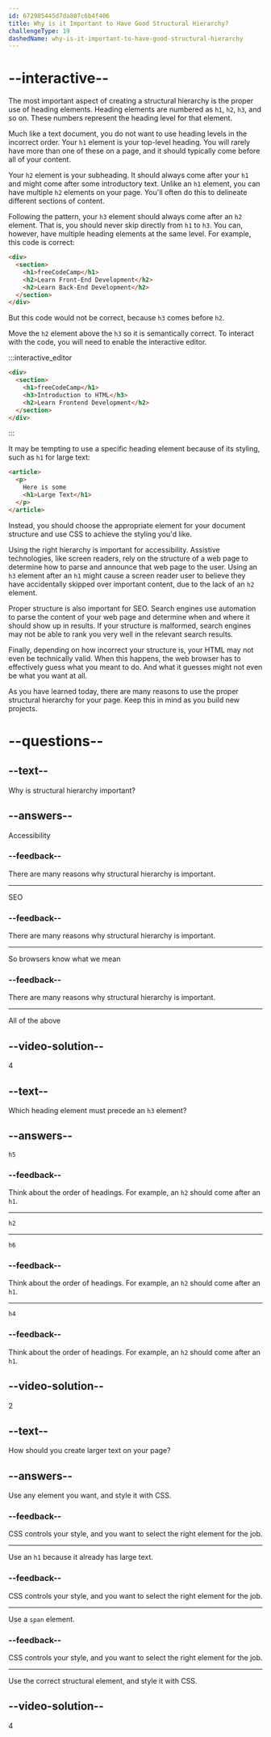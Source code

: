 ```yaml
---
id: 672985445d7da807c6b4f406
title: Why is it Important to Have Good Structural Hierarchy?
challengeType: 19
dashedName: why-is-it-important-to-have-good-structural-hierarchy
---
```


# --interactive--

The most important aspect of creating a structural hierarchy is the proper use of heading elements. Heading elements are numbered as `h1`, `h2`, `h3`, and so on. These numbers represent the heading level for that element.

Much like a text document, you do not want to use heading levels in the incorrect order. Your `h1` element is your top-level heading. You will rarely have more than one of these on a page, and it should typically come before all of your content.

Your `h2` element is your subheading. It should always come after your `h1` and might come after some introductory text. Unlike an `h1` element, you can have multiple `h2` elements on your page. You'll often do this to delineate different sections of content. 

Following the pattern, your `h3` element should always come after an `h2` element. That is, you should never skip directly from `h1` to `h3`. You can, however, have multiple heading elements at the same level. For example, this code is correct:

```html
<div>
  <section>
    <h1>freeCodeCamp</h1>
    <h2>Learn Front-End Development</h2>
    <h2>Learn Back-End Development</h2>
  </section>
</div>
```

But this code would not be correct, because `h3` comes before `h2`. 

Move the `h2` element above the `h3` so it is semantically correct. To interact with the code, you will need to enable the interactive editor.

:::interactive_editor

```html
<div>
  <section>
    <h1>freeCodeCamp</h1>
    <h3>Introduction to HTML</h3>
    <h2>Learn Frontend Development</h2>
  </section>
</div>
```

:::

It may be tempting to use a specific heading element because of its styling, such as `h1` for large text:

```html
<article>
  <p>
    Here is some
    <h1>Large Text</h1>
  </p>
</article>
```

Instead, you should choose the appropriate element for your document structure and use CSS to achieve the styling you'd like.

Using the right hierarchy is important for accessibility. Assistive technologies, like screen readers, rely on the structure of a web page to determine how to parse and announce that web page to the user. Using an `h3` element after an `h1` might cause a screen reader user to believe they have accidentally skipped over important content, due to the lack of an `h2` element.

Proper structure is also important for SEO. Search engines use automation to parse the content of your web page and determine when and where it should show up in results. If your structure is malformed, search engines may not be able to rank you very well in the relevant search results.

Finally, depending on how incorrect your structure is, your HTML may not even be technically valid. When this happens, the web browser has to effectively guess what you meant to do. And what it guesses might not even be what you want at all. 

As you have learned today, there are many reasons to use the proper structural hierarchy for your page. Keep this in mind as you build new projects.

# --questions--

## --text--

Why is structural hierarchy important?

## --answers--

Accessibility

### --feedback--

There are many reasons why structural hierarchy is important.

---

SEO

### --feedback--

There are many reasons why structural hierarchy is important.

---

So browsers know what we mean

### --feedback--

There are many reasons why structural hierarchy is important.

---

All of the above

## --video-solution--

4

## --text--

Which heading element must precede an `h3` element?

## --answers--

`h5`

### --feedback--

Think about the order of headings. For example, an `h2` should come after an `h1`.

---

`h2`

---

`h6`

### --feedback--

Think about the order of headings. For example, an `h2` should come after an `h1`.

---

`h4`

### --feedback--

Think about the order of headings. For example, an `h2` should come after an `h1`.

## --video-solution--

2

## --text--

How should you create larger text on your page?

## --answers--

Use any element you want, and style it with CSS.

### --feedback--

CSS controls your style, and you want to select the right element for the job.

---

Use an `h1` because it already has large text.

### --feedback--

CSS controls your style, and you want to select the right element for the job.

---

Use a `span` element.

### --feedback--

CSS controls your style, and you want to select the right element for the job.

---

Use the correct structural element, and style it with CSS.

## --video-solution--

4
